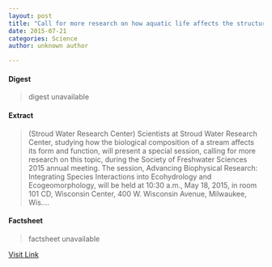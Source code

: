 ```yaml
---
layout: post
title: "Call for more research on how aquatic life affects the structure  and function of freshwater systems"
date: 2015-07-21
categories: Science
author: unknown author

---
```



#### Digest
>digest unavailable

#### Extract
>(Stroud Water Research Center) Scientists at Stroud Water Research Center, studying how the biological composition of a stream affects its form and function, will present a special session, calling for more research on this topic, during the Society of Freshwater Sciences 2015 annual meeting. The session, Advancing Biophysical Research: Integrating Species Interactions into Ecohydrology and Ecogeomorphology, will be held at 10:30 a.m., May 18, 2015, in room 101 CD, Wisconsin Center, 400 W. Wisconsin Avenue, Milwaukee, Wis....

#### Factsheet
>factsheet unavailable

[Visit Link](http://www.eurekalert.org/pub_releases/2015-05/swrc-cfm051215.php)


